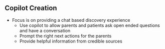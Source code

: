 ## Copilot Creation

* Focus is on providing a chat based discovery experience
  - Use copilot to allow parents and patients ask open ended questions and have a conversation
  - Prompt the right next actions for the parents
  - Provide helpful information from credible sources